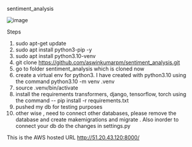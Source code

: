 sentiment_analysis

![image](https://github.com/aswinkumarpm/sentiment_analysis/assets/40489823/876a11de-6641-49fb-8562-d68f2618cdc8)

Steps

1. sudo apt-get update
2. sudo apt install python3-pip -y
3. sudo apt install python3.10-venv
3. git clone https://github.com/aswinkumarpm/sentiment_analysis.git
4. go to folder sentiment_analysis which is cloned now
5. create a virtual env for python3. I have created with python3.10   using the command python3.10 -m venv .venv 
6. source .venv/bin/activate
7. install the requirements transformers, django, tensorflow, torch using the command --  pip install -r requirements.txt
8. pushed my db for testing purposes
9. other wise , need to connect other databases,  please remove the database and create makemigrations and migrate . Also inorder to connect your db do the changes in settings.py


This is the AWS hosted URL 
   http://51.20.43.120:8000/
